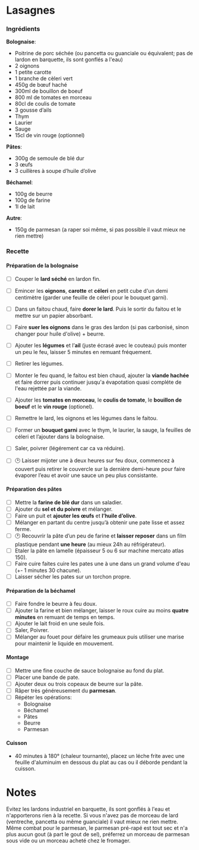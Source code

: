 # Lasagnes

### Ingrédients
**Bolognaise**:
- Poitrine de porc séchée (ou pancetta ou guanciale ou équivalent; pas de lardon en barquette, ils sont gonflés a l'eau)
- 2 oignons
- 1 petite carotte
- 1 branche de cèleri vert
- 450g de bœuf haché
- 300ml de bouillon de boeuf
- 800 ml de tomates en morceau
- 80cl de coulis de tomate
- 3 gousse d’ails
- Thym
- Laurier
- Sauge
- 15cl de vin rouge (optionnel)

**Pâtes**:
- 300g de semoule de blé dur
- 3 œufs
- 3 cuillères à soupe d’huile d’olive

**Béchamel**:
- 100g de beurre
- 100g de farine
- 1l de lait

**Autre**:
- 150g de parmesan (a raper soi même, si pas possible il vaut mieux ne rien mettre)

### Recette

#### Préparation de la bolognaise
- [ ] Couper le **lard séché** en lardon fin.
- [ ] Emincer les **oignons**, **carotte** et **céleri** en petit cube d'un demi centimètre (garder une feuille de céleri pour le bouquet garni).
- [ ] Dans un faitou chaud, faire **dorer le lard**. Puis le sortir du faitou et le mettre sur un papier absorbant.
- [ ] Faire **suer les oignons** dans le gras des lardon (si pas carbonisé, sinon changer pour huile d'olive) + beurre.
- [ ] Ajouter les **légumes** et l’**ail** (juste écrasé avec le couteau) puis monter un peu le feu, laisser 5 minutes en remuant fréquement.
- [ ] Retirer les légumes.
- [ ] Monter le feu quand, le faitou est bien chaud, ajouter la **viande hachée** et faire dorrer puis continuer jusqu'a évapotation quasi compléte de l'eau rejettée par la viande.
- [ ] Ajouter les **tomates en morceau**, le **coulis de tomate**, le **bouillon de boeuf** et le **vin rouge** (optionel).
- [ ] Remettre le lard, les oignons et les légumes dans le faitou.
- [ ] Former un **bouquet garni** avec le thym, le laurier, la sauge, la feuilles de céleri et l’ajouter dans la bolognaise.
- [ ] Saler, poivrer (légérement car ca va réduire).
- [ ] :clock2: Laisser mijoter une à deux heures sur feu doux, commencez à couvert puis retirer le couvercle sur la dernière demi-heure pour faire évaporer l’eau et avoir une sauce un peu plus consistante.


#### Préparation des pâtes
- [ ] Mettre la **farine de blé dur** dans un saladier.
- [ ] Ajouter du **sel et du poivre** et mélanger.
- [ ] Faire un puit et **ajouter les œufs** et **l’huile d’olive**.
- [ ] Mélanger en partant du centre jusqu’à obtenir une pate lisse et assez ferme.
- [ ] :clock1: Recouvrir la pâte d’un peu de farine et **laisser reposer** dans un film plastique pendant **une heure** (au mieux 24h au réfrigérateur).
- [ ] Etaler la pâte en lamelle (épaisseur 5 ou 6 sur machine mercato atlas 150). 
- [ ] Faire cuire faites cuire les pates une à une dans un grand volume d'eau (+- 1 minutes 30 chacune).
- [ ] Laisser sécher les pates sur un torchon propre.

#### Préparation de la béchamel
- [ ] Faire fondre le beurre à feu doux.
- [ ] Ajouter la farine et bien mélanger, laisser le roux cuire au moins **quatre minutes** en remuant de temps en temps.
- [ ] Ajouter le lait froid en une seule fois.
- [ ] Saler, Poivrer.
- [ ] Mélanger au fouet pour défaire les grumeaux puis utiliser une marise pour maintenir le liquide en mouvement.

#### Montage
- [ ] Mettre une fine couche de sauce bolognaise au fond du plat.
- [ ] Placer une bande de pate.
- [ ] Ajouter deux ou trois copeaux de beurre sur la pâte.
- [ ] Râper très généreusement du **parmesan**.
- [ ] Répéter les opérations:
  - Bolognaise
  - Béchamel
  - Pâtes
  - Beurre
  - Parmesan

#### Cuisson
- 40 minutes à 180° (chaleur tournante), placez un léche frite avec une feuille d'aluminuim en dessous du plat au cas ou il déborde pendant la cuisson.

# Notes
Evitez les lardons industriel en barquette, ils sont gonflés à l'eau et n'apporterons rien à la recette. Si vous n'avez pas de morceau de lard (ventreche, pancetta ou même guanciale) il vaut mieux ne rien mettre.
Même combat pour le parmesan, le parmesan pré-rapé est tout sec et n'a plus aucun gout (à part le gout de sel), préferrez un morceau de parmesan sous vide ou un morceau acheté chez le fromager.
